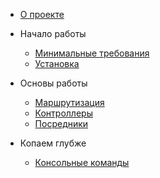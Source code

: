 * [О проекте](/)

* Начало работы
    * [Минимальные требования](getting-started/requirements.md)
    * [Установка](getting-started/installation.md)

* Основы работы
    * [Маршрутизация](basics/routing.md)
    * [Контроллеры](basics/controllers.md)
    * [Посредники](basics/middleware.md)

* Копаем глубже
    * [Консольные команды](advanced/console.md)